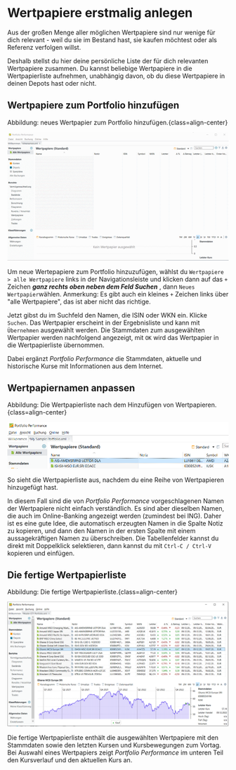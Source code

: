 # Wertpapiere erstmalig anlegen

Aus der großen Menge aller möglichen Wertpapiere sind nur wenige für dich relevant - weil du sie im Bestand hast, sie kaufen möchtest oder als Referenz verfolgen willst.

Deshalb stellst du hier deine persönliche Liste der für dich relevanten Wertpapiere zusammen. Du kannst beliebige Wertpapiere in die Wertpapierliste aufnehmen, unabhängig davon, ob du diese Wertpapiere in deinen Depots hast oder nicht.

## Wertpapiere zum Portfolio hinzufügen


Abbildung: neues Wertpapier zum Portfolio hinzufügen.{class=align-center}

![](images/wertpapier-anlegen.gif)


Um neue Wertepapiere zum Portfolio hinzuzufügen, wählst du `Wertpapiere > alle Wertpapiere` links in der Navigationsleiste und klicken dann auf das `+` Zeichen ***ganz rechts oben neben dem Feld Suchen*** , dann `Neues Wertpapier`wählen. Anmerkung: Es gibt auch ein kleines `+` Zeichen links über "alle Wertpapiere", das ist aber nicht das richtige.

Jetzt gibst du im Suchfeld den Namen, die ISIN oder WKN ein. Klicke `Suchen`. Das Wertpapier erscheint in der Ergebnisliste und kann mit `Übernehmen` ausgewählt werden. Die Stammdaten zum ausgewählten Wertpapier werden nachfolgend angezeigt, mit `OK` wird das Wertpapier in die Wertpapierliste übernommen.

Dabei ergänzt *Portfolio Performance* die Stammdaten, aktuelle und historische Kurse mit Informationen aus dem Internet.

## Wertpapiernamen anpassen

Abbildung: Die Wertpapierliste nach dem Hinzufügen von Wertpapieren.{class=align-center}

![](images/wertpapier-liste.png)


So sieht die Wertpapierliste aus, nachdem du eine Reihe von Wertpapieren hinzugefügt hast.

In diesem Fall sind die von *Portfolio Performance* vorgeschlagenen Namen der Wertpapiere nicht einfach verständlich. Es sind aber dieselben Namen, die auch im Online-Banking angezeigt werden (zumindest bei ING). Daher ist es eine gute Idee, die automatisch erzeugten Namen in die Spalte Notiz zu kopieren, und dann den Namen in der ersten Spalte mit einem aussagekräftigen Namen zu überschreiben. Die Tabellenfelder kannst du direkt mit Doppelklick selektieren, dann kannst du mit `Ctrl-C / Ctrl-V` kopieren und einfügen.

## Die fertige Wertpapierliste

Abbildung: Die fertige Wertpapierliste.{class=align-center}

![](images/wertpapier-liste-komplett.png)

Die fertige Wertpapierliste enthält die ausgewählten Wertpapiere mit den Stammdaten sowie den letzten Kursen und Kursbewegungen zum Vortag. Bei Auswahl eines Wertpapiers zeigt *Portfolio Performance* im unteren Teil den Kursverlauf und den aktuellen Kurs an.
